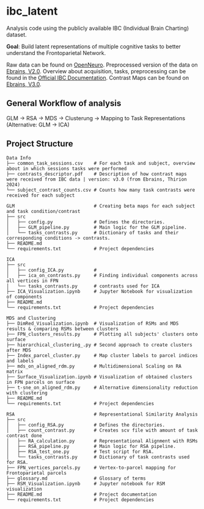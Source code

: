 # ibc_latent
Analysis code using the publicly available IBC (Individual Brain Charting) dataset.

**Goal**: Build latent representations of multiple cognitive tasks to better understand the Frontoparietal Network.

Raw data can be found on [OpenNeuro](https://openneuro.org/datasets/ds002685/versions/1.3.1). Preprocessed version of the data on [Ebrains, V2.0](https://search.kg.ebrains.eu/instances/44214176-0e8c-48de-8cff-4b6f9593415d). Overview about acquisition, tasks, preprocessing can be found in the [Official IBC Documentation](https://individual-brain-charting.github.io/docs/tasks.html#attention). Contrast Maps can be found on [Ebrains, V3.0](https://search.kg.ebrains.eu/instances/131add71-e838-4dab-b953-7b7a69ac5d8f).

## General Workflow of analysis
GLM -> RSA -> MDS -> Clusterung -> Mapping to Task Representations
(Alternative: GLM -> ICA)
## Project Structure

```
Data Info                             
├── common_task_sessions.csv    # For each task and subject, overview about in which sessions tasks were performed
├── contrasts_descriptor.pdf    # Description of how contrast maps were received from IBC data | version: v3.0 (from Ebrains, Thirion 2024)
└── subject_contrast_counts.csv # Counts how many task contrasts were received for each subject

GLM                             # Creating beta maps for each subject and task condition/contrast
├── src
│   ├── config.py               # Defines the directories.
│   ├── GLM_pipeline.py         # Main logic for the GLM pipeline.
│   └── tasks_contrasts.py      # Dictionary of tasks and their corresponding conditions -> contrasts.
├── README.md
└── requirements.txt            # Project dependencies

ICA
├── src                      
│   ├── config_ICA.py           #  
│   ├── ica_on_contrasts.py     # Finding individual components across all vertices in FPN
│   └── tasks_contrasts.py      # contrasts used for ICA
├── ICA_Visualization.ipynb     # Jupyter Notebook for visualization of components
├── README.md
└── requirements.txt            # Project dependencies   

MDS and Clustering                       
├── DimRed_Visualization.ipynb  # Visualization of RSMs and MDS results & comparing RSMs between clusters
├── FPN_clusters_results.py     # Plotting all subjects' clusters onto surface
├── hierarchical_clustering_.py # Second approach to create clusters after MDS
├── Index_parcel_cluster.py     # Map cluster labels to parcel indices and labels
├── mds_on_aligned_rdm.py       # Multidimensional Scaling on RA matrix
├── Surface_Visualization.ipynb # Visualization of obtained clusters in FPN parcels on surface
├── t-sne_on_aligned_rdm.py     # Alternative dimensionality reduction with clustering
├── README.md           
└── requirements.txt            # Project dependencies

RSA                             # Representational Similarity Analysis
├── src
│   ├── config_RSA.py           # Defines the directories.
│   ├── count_contrast.py       # Creates scv file with amount of task contrast done
│   ├── RA_calculation.py       # Representational Alignment with RSMs
│   ├── RSA_pipeline.py         # Main logic for RSA pipeline.
│   ├── RSA_test_one.py         # Test script for RSA.
│   └── tasks_contrasts.py      # Dictionary of task contrasts used for RSA.
├── FPN_vertices_parcels.py     # Vertex-to-parcel mapping for Frontoparietal parcels
├── glossary.md                 # Glossary of terms
├── RSM_Visualization.ipynb     # Jupyter notebook for RSM visualization
├── README.md                   # Project documentation
└── requirements.txt            # Project dependencies
```
